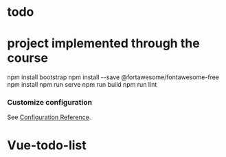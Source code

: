 # todo
# project implemented through the course

npm install bootstrap
npm install --save @fortawesome/fontawesome-free
npm install
npm run serve
npm run build
npm run lint
### Customize configuration
See [Configuration Reference](https://cli.vuejs.org/config/).
# Vue-todo-list
